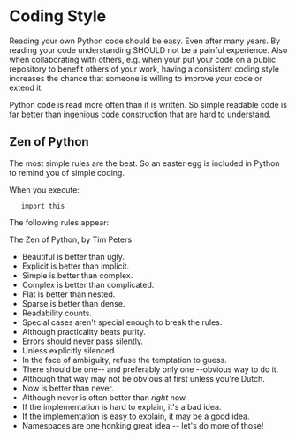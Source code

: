 # Coding Style


Reading your own Python code should be easy. Even after many years. By reading your code understanding SHOULD not be a painful experience. Also when collaborating with others, e.g. when your put your code on a public repository to benefit others of your work, having a consistent coding style increases the chance that someone is willing to improve your code or extend it.

Python code is read more often than it is written. So simple readable code is far better than ingenious code construction that are hard to understand. 

## Zen of Python

The most simple rules are the best. So an easter egg is included in Python to remind you of simple coding.

When you execute:

```
   import this
```

The following rules appear:

The Zen of Python, by Tim Peters

- Beautiful is better than ugly.
- Explicit is better than implicit.
- Simple is better than complex.
- Complex is better than complicated.
- Flat is better than nested.
- Sparse is better than dense.
- Readability counts.
- Special cases aren't special enough to break the rules.
- Although practicality beats purity.
- Errors should never pass silently.
- Unless explicitly silenced.
- In the face of ambiguity, refuse the temptation to guess.
- There should be one-- and preferably only one --obvious way to do it.
- Although that way may not be obvious at first unless you're Dutch.
- Now is better than never.
- Although never is often better than *right* now.
- If the implementation is hard to explain, it's a bad idea.
- If the implementation is easy to explain, it may be a good idea.
- Namespaces are one honking great idea -- let's do more of those!

